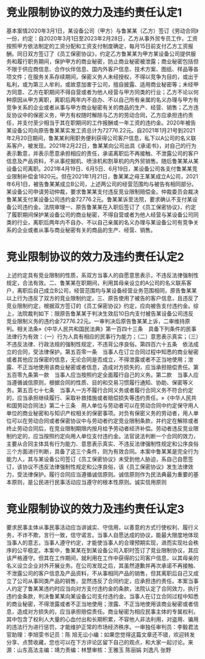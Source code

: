# 竞业限制协议的效力及违约责任认定1

基本案情2020年3月1日，某设备公司（甲方）与鲁某某（乙方）签订《劳动合同》一份，约定：自2020年3月1日至2023年2月28日，乙方从事外贸专员工作，工资按照甲方依法制定的工资分配和工资支付制度确定，每月15日前支付乙方工资报酬。同日双方签订了《员工保密协议》，约定乙方鲁某某为甲方某设备公司提供服务和履行职务期间，保护甲方的商业秘密，防止商业秘密被泄露；商业秘密包括但不限于供应商信息、合作伙伴信息、国内外客户信息、技术方案、图纸、样品等各项文件；在服务关系存续期间，保密义务人未经授权，不得以竞争为目的，或出于私利，或为第三人牟利，或故意加害于公司，擅自披露、适用商业秘密等；未经甲方同意、乙方在职期间不得自营或者为他人经营与甲方同类的行业；乙方不论以何种原因从甲方离职，离职后两年内不自办、不以自己所有亲属的名义办理与甲方有竞争关系的企业或者从事与甲方商业秘密有关的商品的生产、经营、销售；乙方违反协议中的保密义务，甲方有权随时解除与乙方的劳动合同，乙方应承担违约责任，并支付至少相当于其在职期间的工作报酬或一年工资的违约金。2020年被告某设备公司向原告鲁某某实发工资总计为72776.22元。自2021年1月21号到2021年2月20日期间，鲁某某利用职务便利获得公司客户信息，私下以A公司的名义联系客户，被发现。2021年2月22日，鲁某某向公司出具《承诺书》，对自己的行为表示歉意，并表示愿意承担相应的责任，承诺离职后不再接触、不泄露公司的客户信息及产品资料，不从事挖掘机、喷涂机和割草机的内外贸销售。随后鲁某某从某设备公司离职。2021年4月19日、6月5日、6月19日，某设备公司各支付鲁某某竞业限制补偿金1820元。但在2021年1月21日，鲁某某之母王某某成立A公司，2021年6月1日，被告鲁某某成立B公司，上述两公司的经营范围均与被告有相同部分。某设备公司申请劳动仲裁，要求鲁某某支付违反竞业限制赔偿金。仲裁委员会裁决鲁某某支付某设备公司违约金72776.2元。鲁某某诉至法院，要求确认不支付某设备公司违约金。法院审理一、原告鲁某某在入职后签订了《员工保密协议》，约定了履职期间保护某设备公司的商业秘密，不得自营或者为他人经营与某设备公司同类的行业，离职后两年内不自办、不以自己亲属的名义办理与某设备公司有竞争关系的企业或者从事与商业秘密有关的商品的生产、经营、销售。

# 竞业限制协议的效力及违约责任认定2

上述约定具有竞业限制的性质，系双方当事人的自愿意思表示，不违反法律强制性规定，合法有效。二、鲁某某在职期间，利用其母亲设立的A公司的名义联系客户，离职后自己成立B公司，经营范围均与某设备经营业务范围相同，原告鲁某某以上行为违反了双方的竞业限制约定。三、原告使用了被告的客户信息，且违反了竞业限制约定，根据双方签订的《员工保密协议》约定，应向被告支付违约金。综上，法院裁判如下：限原告鲁某某于判决生效后10日内支付被告某设备公司违反竞业限制义务的违约金72776.22元。一审判决后原告鲁某某上诉，二审维持原判。相关法条»《中华人民共和国民法典》第一百四十三条　具备下列条件的民事法律行为有效：（一）行为人具有相应的民事行为能力；（二）意思表示真实；（三）不违反法律、行政法规的强制性规定，不违背公序良俗。第四百六十五条　依法成立的合同，受法律保护。第五百零一条　当事人在订立合同过程中知悉的商业秘密或者其他应当保密的信息，无论合同是否成立，不得泄露或者不正当地使用；泄露、不正当地使用该商业秘密或者信息，造成对方损失的，应当承担赔偿责任。第五百零九条第一款　当事人应当按照约定全面履行自己的义务。第二款　当事人应当遵循诚信原则，根据合同的性质、目的和交易习惯履行通知、协助、保密等义务。第五百七十七条　当事人一方不履行合同义务或者履行合同义务不符合约定的，应当承担继续履行、采取补救措施或者赔偿损失等违约责任。»《中华人民共和国劳动合同法》第二十三条　用人单位与劳动者可以在劳动合同中约定保守用人单位的商业秘密和与知识产权相关的保密事项。对负有保密义务的劳动者，用人单位可以在劳动合同或者保密协议中与劳动者约定竞业限制条款，并约定在解除或者终止劳动合同后，在竞业限制期限内按月给予劳动者经济补偿。劳动者违反竞业限制约定的，应当按照约定向用人单位支付违约金。法官说法判断一个合同的效力，主要从合同主体具有行为能力、意思表示真实、不违反法律强制性规定和公序良俗三个方面进行判断，具备了这三个条件，则为有效合同。本案中鲁某某是完全行为能力人，其与某设备公司签订《员工保密协议》未受到他人胁迫，系自己自愿签订，该协议不违反法律强制性规定和公序良俗，该《员工保密协议》发生法律效力，受法律保护。履行合同应当遵循诚信原则。诚信原则作为民法典最为重要的基本原则，是公民进行民事活动应当遵守的根本性原则。诚实信用原则

# 竞业限制协议的效力及违约责任认定3

要求民事主体从事民事活动应当讲诚实、守信用，以善意的方式行使权利、履行义务，不诈不欺，言行一致，信守诺言。当事人自愿达成的协议，能最大限度地体现当事人的意志，当事人遵守约定，才能使当事人的合理预期实现，进而实现社会秩序的公平稳定。本案中，鲁某某在到某设备公司入职时签订了竞业限制协议，其应该严格遵守。但其在工作期间，就利用在工作中获得的公司客户信息，以其母亲的名义设立企业对外开展业务。在公司发现之后，其虽然道歉并再次承诺不再接触、不泄露公司的客户信息及产品资料，不从事相同产品的销售，但其离职后自己又成立了公司从事同类产品的销售，显然违反了合同约定，应承担违约责任。本案当事人约定了鲁某某违约时应当向对方支付违约金的条款，法院认定了合同效力，执行违约金条款，判决鲁某某向某设备公司支付违约金。当事人在订立合同过程中知悉的商业秘密，不得泄露或者不正当地使用；泄露、不正当地使用该商业秘密或者信息，造成对方损失的，应当承担赔偿责任。商业秘密为相应民事主体的专属权利，其中包含了权利人大量的心血付出和长期积累，不容他人非法利用，对盗用、骗用的违法行为进行惩罚，才能维护正常的市场经济秩序。一审独任审判员：李毅君法官助理：李旭雯书记员：陈 旭无讼小编：如果您觉得这篇文章还不错，欢迎转发分享、点赞收藏，您也可以在下方评论区留下自己的观点，和大家一起讨论。来源：山东高法主编：靖力责编：林慧审核：王雅玉 陈丽娟 刘逸凡 张野

